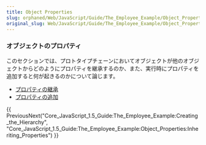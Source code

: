 ```yaml
---
title: Object Properties
slug: orphaned/Web/JavaScript/Guide/The_Employee_Example/Object_Properties
original_slug: Web/JavaScript/Guide/The_Employee_Example/Object_Properties
---
```


### オブジェクトのプロパティ

このセクションでは、プロトタイプチェーンにおいてオブジェクトが他のオブジェクトからどのようにプロパティを継承するのか、また、実行時にプロパティを追加すると何が起きるのかについて論じます。

- [プロパティの継承](/ja/Core_JavaScript_1.5_Guide/The_Employee_Example/Object_Properties/Inheriting_Properties)
- [プロパティの追加](/ja/Core_JavaScript_1.5_Guide/The_Employee_Example/Object_Properties/Adding_Properties)

{{ PreviousNext("Core_JavaScript_1.5_Guide:The_Employee_Example:Creating_the_Hierarchy", "Core_JavaScript_1.5_Guide:The_Employee_Example:Object_Properties:Inheriting_Properties") }}
